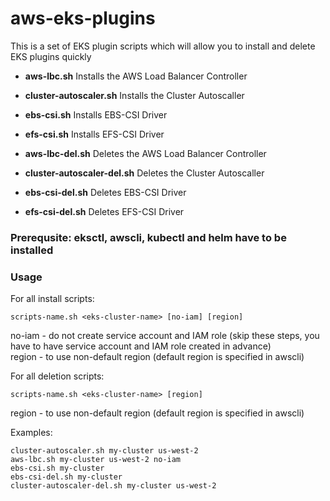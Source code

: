 # aws-eks-plugins
This is a set of EKS plugin scripts which will allow you to install and delete EKS plugins quickly

- **aws-lbc.sh** Installs the AWS Load Balancer Controller
- **cluster-autoscaler.sh** Installs the Cluster Autoscaller
- **ebs-csi.sh** Installs EBS-CSI Driver
- **efs-csi.sh** Installs EFS-CSI Driver

- **aws-lbc-del.sh** Deletes the AWS Load Balancer Controller
- **cluster-autoscaler-del.sh** Deletes the Cluster Autoscaller
- **ebs-csi-del.sh** Deletes EBS-CSI Driver
- **efs-csi-del.sh** Deletes EFS-CSI Driver

### Prerequsite: eksctl, awscli, kubectl and helm have to be installed

### Usage

For all install scripts:<br>
```
scripts-name.sh <eks-cluster-name> [no-iam] [region]
```
no-iam - do not create service account and IAM role (skip these steps, you have to have service account and IAM role created in advance)<br>
region - to use non-default region (default region is specified in awscli)

For all deletion scripts:<br>
```
scripts-name.sh <eks-cluster-name> [region]
```
region - to use non-default region (default region is specified in awscli)

Examples:
```
cluster-autoscaler.sh my-cluster us-west-2
aws-lbc.sh my-cluster us-west-2 no-iam
ebs-csi.sh my-cluster
ebs-csi-del.sh my-cluster
cluster-autoscaler-del.sh my-cluster us-west-2
```

